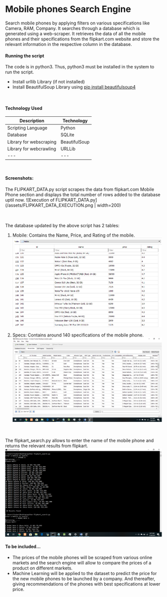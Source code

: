 # Mobile phones Search Engine
Search mobile phones by applying filters on various specifications like Camera, RAM, Company. It searches through a database which is generated using a web-scraper. It retrieves the data of all the mobile phones and their specifications from the flipkart.com website and store the relevant information in the respective column in the database.
<br>

#### Running the script
The code is in python3. Thus, python3 must be installed in the system to run the script.
* Install urllib Library (if not installed)
* Install BeautifulSoup Library using [pip install beautifulsoup4](https://pypi.org/project/beautifulsoup4/)
<br>

#### Technology Used
| Description | Technology |
|---|----|
| Scripting Language | Python |
| Database | SQLite |
| Library for webscraping | BeautifulSoup |
| Library for webcrawling | URLLib |
|---|---|
<br>

#### Screenshots:
The FLIPKART_DATA.py script scrapes the data from flipkart.com Mobile Phone section and displays the total number of rows added to the database uptil now.
![Execution of FLIPKART_DATA.py](/assets/FLIPKART_DATA_EXECUTION.png | width=200)<br /><br /><br />

The database updated by the above script has 2 tables:
1) Mobile: Contains the Name, Price, and Rating of the mobile.
![Mobiles Table in database](/assets/Mobile_Table.png "Mobiles Table")

2) Specs: Contains around 140 specifications of the mobile phone.
![Specifications Table in database](/assets/SPECIFICATIONS_TABLE.png "Specs Table")<br /><br /><br />

The flipkart_search.py allows to enter the name of the mobile phone and returns the relevant results from flipkart.
![Execution of flipkart_search.py](/assets/Flipkart_search_execution.png "flipkart_search.py Execution")

#### To be included...
* The prices of the mobile phones will be scraped from various online markets and the search engine will allow to compare the prices of a product on different markets.
* Machine Learning will be applied to the dataset to predict the price for the new mobile phones to be launched by a company. And thereafter, giving recommendations of the phones with best specifications at lower price.

